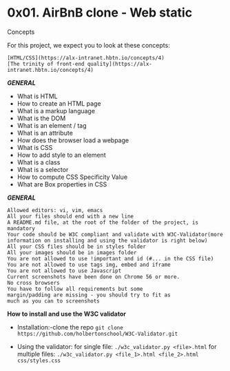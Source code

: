 # 0x01. AirBnB clone - Web static


Concepts

For this project, we expect you to look at these concepts:

    [HTML/CSS](https://alx-intranet.hbtn.io/concepts/4)
    [The trinity of front-end quality](https://alx-intranet.hbtn.io/concepts/4)

*__GENERAL__*
   - What is HTML
   - How to create an HTML page
   - What is a markup language
   - What is the DOM
   - What is an element / tag
   - What is an attribute
   - How does the browser load a webpage
   - What is CSS
   - How to add style to an element
   - What is a class
   - What is a selector
   - How to compute CSS Specificity Value
   - What are Box properties in CSS

*__GENERAL__*

    Allowed editors: vi, vim, emacs
    All your files should end with a new line
    A README.md file, at the root of the folder of the project, is mandatory
    Your code should be W3C compliant and validate with W3C-Validator(more
    information on installing and using the validator is right below)
    All your CSS files should be in styles folder
    All your images should be in images folder
    You are not allowed to use !important and id (#... in the CSS file)
    You are not allowed to use tags img, embed and iframe
    You are not allowed to use Javascript
    Current screenshots have been done on Chrome 56 or more.
    No cross browsers
    You have to follow all requirements but some
    margin/padding are missing - you should try to fit as
    much as you can to screenshots

__How to install and use  the W3C validator__
   - Installation:-clone the repo
         `git clone
         https://github.com/holbertonschool/W3C-Validator.git`

   - Using the validator:
         for single file:
                  `./w3c_validator.py <file>.html`
         for multiple files:
                  `./w3c_validator.py <file_1>.html
                  <file_2>.html css/styles.css`
